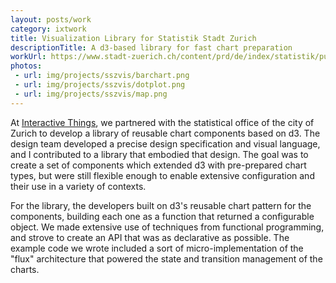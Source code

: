 ```yaml
---
layout: posts/work
category: ixtwork
title: Visualization Library for Statistik Stadt Zurich
descriptionTitle: A d3-based library for fast chart preparation
workUrl: https://www.stadt-zuerich.ch/content/prd/de/index/statistik/publikationen-angebote/publikationen/webartikel/2015-02-12_wohnbevoelkerung-der-agglomeration-zuerich.html
photos:
 - url: img/projects/sszvis/barchart.png
 - url: img/projects/sszvis/dotplot.png
 - url: img/projects/sszvis/map.png
---
```


At <a href="http://www.interactivethings.com/" target="_blank">Interactive Things</a>, we partnered with the statistical office of the city of Zurich to develop a library of reusable chart components based on d3. The design team developed a precise design specification and visual language, and I contributed to a library that embodied that design. The goal was to create a set of components which extended d3 with pre-prepared chart types, but were still flexible enough to enable extensive configuration and their use in a variety of contexts.

For the library, the developers built on d3's reusable chart pattern for the components, building each one as a function that returned a configurable object. We made extensive use of techniques from functional programming, and strove to create an API that was as declarative as possible. The example code we wrote included a sort of micro-implementation of the "flux" architecture that powered the state and transition management of the charts.
